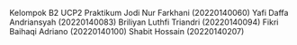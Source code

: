 Kelompok B2 UCP2 Praktikum
Jodi Nur Farkhani (20220140060)
Yafi Daffa Andriansyah (20220140083)
Briliyan Luthfi Triandri (20220140094)
Fikri Baihaqi Adriano (20220140100)
Shabit Hossain (20220140207)
